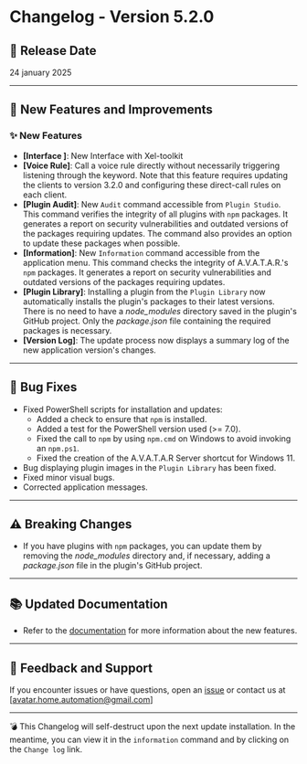 # Changelog - Version 5.2.0

## 📅 Release Date
24 january 2025

---

## 🚀 New Features and Improvements

### ✨ New Features
- **[Interface ]**: New Interface with Xel-toolkit
- **[Voice Rule]**: Call a voice rule directly without necessarily triggering listening through the keyword. Note that this feature requires updating the clients to version 3.2.0 and configuring these direct-call rules on each client.  
- **[Plugin Audit]**: New `Audit` command accessible from `Plugin Studio`. This command verifies the integrity of all plugins with `npm` packages. It generates a report on security vulnerabilities and outdated versions of the packages requiring updates. The command also provides an option to update these packages when possible.  
- **[Information]**: New `Information` command accessible from the application menu. This command checks the integrity of A.V.A.T.A.R.'s `npm` packages. It generates a report on security vulnerabilities and outdated versions of the packages requiring updates.  
- **[Plugin Library]**: Installing a plugin from the `Plugin Library` now automatically installs the plugin's packages to their latest versions. There is no need to have a _node_modules_ directory saved in the plugin's GitHub project. Only the _package.json_ file containing the required packages is necessary.  
- **[Version Log]**: The update process now displays a summary log of the new application version's changes.  

---

## 🐞 Bug Fixes
- Fixed PowerShell scripts for installation and updates:  
  - Added a check to ensure that `npm` is installed.  
  - Added a test for the PowerShell version used (>= 7.0).  
  - Fixed the call to `npm` by using `npm.cmd` on Windows to avoid invoking an `npm.ps1`.  
  - Fixed the creation of the A.V.A.T.A.R Server shortcut for Windows 11.
- Bug displaying plugin images in the `Plugin Library` has been fixed.
- Fixed minor visual bugs.  
- Corrected application messages.

---

## ⚠️ Breaking Changes
- If you have plugins with `npm` packages, you can update them by removing the _node_modules_ directory and, if necessary, adding a _package.json_ file in the plugin's GitHub project.  


---

## 📚 Updated Documentation
- Refer to the [documentation](https://avatar-home-automation.github.io/docs/) for more information about the new features.  


---

## 📩 Feedback and Support
If you encounter issues or have questions, open an [issue](https://github.com/Avatar-Home-Automation/A.V.A.T.A.R-Server/issues) or contact us at [avatar.home.automation@gmail.com]

---

💣 This Changelog will self-destruct upon the next update installation. In the meantime, you can view it in the `information` command and by clicking on the `Change log` link.

<br><br>
